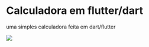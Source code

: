 # Calculadora em flutter/dart

uma simples calculadora feita em dart/flutter

<img src="https://i.imgur.com/2oFeUwr.png">

